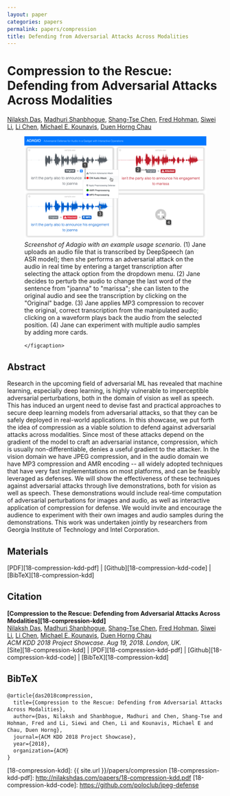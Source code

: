 ```yaml
---
layout: paper
categories: papers
permalink: papers/compression
title: Defending from Adversarial Attacks Across Modalities
---
```


# Compression to the Rescue: Defending from Adversarial Attacks Across Modalities
[Nilaksh Das][nilaksh], [Madhuri Shanbhogue][madhuri], [Shang-Tse Chen][shang], [Fred Hohman][fred], [Siwei Li][bob], [Li Chen][li], [Michael E. Kounavis][michael], [Duen Horng Chau][polo]  

<figure>
    <img class="single" src="/images/papers/18-compression-kdd.png">
    <figcaption class="single">
    <i>Screenshot of Adagio with an example usage scenario.</i>
    (1) Jane uploads an audio file that is transcribed by DeepSpeech (an ASR model); then she performs an adversarial attack on the audio in real time by entering a target transcription after selecting the attack option from the dropdown menu.
    (2) Jane decides to perturb the audio to change the last word of the sentence from "joanna" to "marissa"; she can listen to the original audio and see the transcription by clicking on the "Original" badge.
    (3) Jane applies MP3 compression to recover the original, correct transcription from the manipulated audio;
    clicking on a waveform plays back the  audio from the selected position.
    (4) Jane can experiment with multiple audio samples by adding more cards.

    </figcaption>
</figure>

## Abstract
Research in the upcoming field of adversarial ML has revealed that machine learning, especially deep learning, is highly vulnerable to imperceptible adversarial perturbations, both in the domain of vision as well as speech.
This has induced an urgent need to devise fast and practical approaches to secure deep learning models from adversarial attacks, so that they can be safely deployed in real-world applications. 
In this showcase, we put forth the idea of compression as a viable solution to defend against adversarial attacks across modalities. 
Since most of these attacks depend on the gradient of the model to craft an adversarial instance, compression, which is usually non-differentiable, denies a useful gradient to the attacker. 
In the vision domain we have JPEG compression, and in the audio domain we have MP3 compression and AMR encoding -- all widely adopted techniques that have very fast implementations on most platforms, and can be feasibly leveraged as defenses. 
We will show the effectiveness of these techniques against adversarial attacks through live demonstrations, both for vision as well as speech.
These demonstrations would include real-time computation of adversarial perturbations for images and audio, as well as interactive application of compression for defense. 
We would invite and encourage the audience to experiment with their own images and audio samples during the demonstrations. 
This work was undertaken jointly by researchers from Georgia Institute of Technology and Intel Corporation.

## Materials
[PDF][18-compression-kdd-pdf] | [Github][18-compression-kdd-code] | [BibTeX][18-compression-kdd]

## Citation
**[Compression to the Rescue: Defending from Adversarial Attacks Across Modalities][18-compression-kdd]**  
[Nilaksh Das][nilaksh], [Madhuri Shanbhogue][madhuri], [Shang-Tse Chen][shang], [Fred Hohman][fred], [Siwei Li][bob], [Li Chen][li], [Michael E. Kounavis][michael], [Duen Horng Chau][polo]  
*ACM KDD 2018 Project Showcase. Aug 19, 2018. London, UK.*  
<span class="paper-misc">
<span class="cv-website-marker">[Site][18-compression-kdd]</span> | [PDF][18-compression-kdd-pdf] | [Github][18-compression-kdd-code] | [BibTeX][18-compression-kdd]
</span>

## BibTeX
```
@article{das2018compression,
  title={Compression to the Rescue: Defending from Adversarial Attacks Across Modalities},
  author={Das, Nilaksh and Shanbhogue, Madhuri and Chen, Shang-Tse and Hohman, Fred and Li, Siewi and Chen, Li and Kounavis, Michael E and Chau, Duen Horng},
  journal={ACM KDD 2018 Project Showcase},
  year={2018},
  organization={ACM}
}
```

[nilaksh]: http://nilakshdas.com/ "Nilaksh Das"
[madhuri]: https://www.linkedin.com/in/madhuri-shanbhogue/ "Madhuri Shanbhogue"
[shang]: https://www.cc.gatech.edu/~schen351/ "Shang-Tse Chen"
[fred]: http://fredhohman.com "Fred Hohman"
[bob]: https://rsli.github.io/ "Siwei Li"
[li]: https://www.linkedin.com/in/li-chen-phd-b2a10289/ "Li Chen"
[michael]: https://www.researchgate.net/profile/Michael_Kounavis "Michael E. Kounavis"
[polo]: http://www.cc.gatech.edu/~dchau/ "Polo Chau"

[18-compression-kdd]: {{ site.url }}/papers/compression
[18-compression-kdd-pdf]: http://nilakshdas.com/papers/18-compression-kdd.pdf
[18-compression-kdd-code]: https://github.com/poloclub/jpeg-defense
